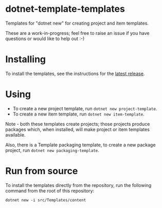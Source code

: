 # dotnet-template-templates

Templates for "dotnet new" for creating project and item templates.

These are a work-in-progress; feel free to raise an issue if you have questions or would like to help out :-)

# Installing

To install the templates, see the instructions for the [latest release](https://github.com/tintoy/dotnet-template-templates/releases/latest).

# Using

* To create a new project template, run `dotnet new project-template`.
* To create a new item template, run `dotnet new item-template`.

Note - both these templates create projects; those projects produce packages which, when installed, will make project or item templates available.

Also, there is a Template packaging template, to create a new package project, run `dotnet new packaging-template`.

# Run from source

To install the templates directly from the repository, run the following command from the root of this repository:

```
dotnet new -i src/Templates/content
```
